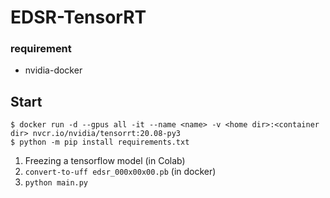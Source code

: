 # EDSR-TensorRT

### requirement
- nvidia-docker


## Start
```
$ docker run -d --gpus all -it --name <name> -v <home dir>:<container dir> nvcr.io/nvidia/tensorrt:20.08-py3
$ python -m pip install requirements.txt
```

1. Freezing a tensorflow model (in Colab)
2. `convert-to-uff edsr_000x00x00.pb` (in docker)
3. `python main.py`